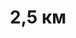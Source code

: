 ---
title: "2,5 км"
description: "Максимальная толщина ледянного покрова не северном полюсе Марса."
category: "Космос в цифрах"
---